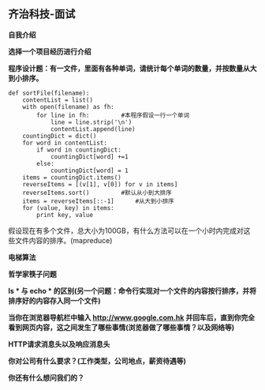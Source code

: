 齐治科技-面试
--------------

**自我介绍**


**选择一个项目经历进行介绍**


**程序设计题：有一文件，里面有各种单词，请统计每个单词的数量，并按数量从大到小排序。**

	def sortFile(filename):
		contentList = list()
		with open(filename) as fh:
			for line in fh:			#本程序假设一行一个单词
				line = line.strip('\n')
				contentList.append(line)
		countingDict = dict()
		for word in contentList:
			if word in countingDict:
				countingDict[word] +=1 
			else:
				countingDict[word] = 1
		items = countingDict.items()
		reverseItems = [(v[1], v[0]) for v in items]
		reverseItems.sort()			#默认从小到大排序
		items = reverseItems[::-1]		#从大到小排序
		for (value, key) in items:
			print key, value

假设现在有多个文件，总大小为100GB，有什么方法可以在一个小时内完成对这些文件内容的排序。(mapreduce)

**电梯算法**

**哲学家筷子问题**

**ls * 与 echo * 的区别(另一个问题：命令行实现对一个文件的内容按行排序，并将排序好的内容存入同一个文件)**

**当你在浏览器导航栏中输入 http://www.google.com.hk 并回车后，直到你完全看到网页内容，这之间发生了哪些事情(浏览器做了哪些事情？以及网络等)**

**HTTP请求消息头以及响应消息头**

**你对公司有什么要求？(工作类型，公司地点，薪资待遇等)**

**你还有什么想问我们的？**
